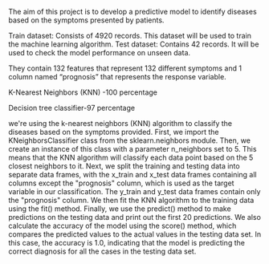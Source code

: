 The aim of this project is to develop a predictive model to identify diseases based on the symptoms presented by patients.

Train dataset: Consists of 4920 records. This dataset will be used to train the machine learning algorithm.
Test dataset: Contains 42 records. It will be used to check the model performance on unseen data.

They contain 132 features that represent 132 different symptoms and 1 column named “prognosis” that represents the response variable.

  K-Nearest Neighbors (KNN) -100 percentage
  
  Decision tree classifier-97 percentage

   
we're using the k-nearest neighbors (KNN) algorithm to classify the diseases based on the symptoms provided.
First, we import the KNeighborsClassifier class from the sklearn.neighbors module. Then, we create an instance of this class with a parameter n_neighbors set to 5. This means that the KNN algorithm will classify each data point based on the 5 closest neighbors to it.
Next, we split the training and testing data into separate data frames, with the x_train and x_test data frames containing all columns except the "prognosis" column, which is used as the target variable in our classification. The y_train and y_test data frames contain only the "prognosis" column.
We then fit the KNN algorithm to the training data using the fit() method. Finally, we use the predict() method to make predictions on the testing data and print out the first 20 predictions. We also calculate the accuracy of the model using the score() method, which compares the predicted values to the actual values in the testing data set. In this case, the accuracy is 1.0, indicating that the model is predicting the correct diagnosis for all the cases in the testing data set.
